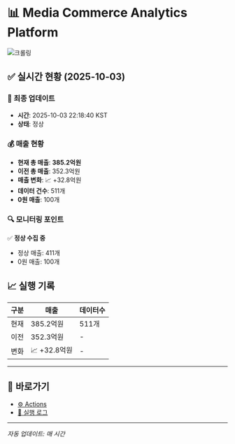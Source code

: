 # 📊 Media Commerce Analytics Platform

![크롤링](https://img.shields.io/badge/크롤링-정상-green)

## ✅ 실시간 현황 (2025-10-03)

### 📍 최종 업데이트
- **시간**: 2025-10-03 22:18:40 KST
- **상태**: 정상

### 💰 매출 현황
- **현재 총 매출**: **385.2억원**
- **이전 총 매출**: 352.3억원
- **매출 변화**: 📈 +32.8억원
- **데이터 건수**: 511개
- **0원 매출**: 100개

### 🔍 모니터링 포인트

✅ **정상 수집 중**
- 정상 매출: 411개
- 0원 매출: 100개


## 📈 실행 기록

| 구분 | 매출 | 데이터수 |
|------|------|----------|
| 현재 | 385.2억원 | 511개 |
| 이전 | 352.3억원 | - |
| 변화 | 📈 +32.8억원 | - |

---

## 🔗 바로가기

- [⚙️ Actions](../../actions)
- [📝 실행 로그](../../actions/workflows/daily_scraping.yml)

---

*자동 업데이트: 매 시간*
